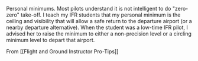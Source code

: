 Personal minimums. Most pilots understand 
it is not intelligent to do "zero-zero" take-off. I 
teach my IFR students that my personal 
minimum is the ceiling and visibility that will 
allow a safe return to the departure airport (or a 
nearby departure alternative). When the 
student was a low-time IFR pilot, I advised her 
to raise the minimum to either a non-precision 
level or a circling minimum level to depart that 
airport.

From [[Flight and Ground Instructor Pro-Tips]]
